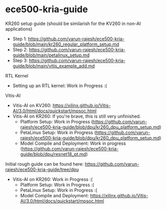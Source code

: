 # ece500-kria-guide

KR260 setup guide (should be similarish for the KV260 in non-AI applications)
- Step 1: https://github.com/varun-rajesh/ece500-kria-guide/blob/main/kr260_regular_platform_setup.md
- Step 2: https://github.com/varun-rajesh/ece500-kria-guide/blob/main/petalinux_setup.md
- Step 3: https://github.com/varun-rajesh/ece500-kria-guide/blob/main/vitis_example_add.md

RTL Kernel
- Setting up an RTL kernel: Work in Progress :(

Vitis-AI
- Vitis-AI on KV260: https://xilinx.github.io/Vitis-AI/3.0/html/docs/quickstart/mpsoc.html
- Vitis-AI on KR260: If you're brave, this is still very unfinished.
  - Platform Setup: Work in Progress (https://github.com/varun-rajesh/ece500-kria-guide/blob/dpu/kr260_dpu_platform_setup.md)
  - PetaLinux Setup: Work in Progress (https://github.com/varun-rajesh/ece500-kria-guide/blob/dpu/kr260_dpu_platform_setup.md)
  - Model Compile and Deployment: Work in progress (https://github.com/varun-rajesh/ece500-kria-guide/blob/dpu/resnet18_pt.md)

Initial rough guide can be found here: https://github.com/varun-rajesh/ece500-kria-guide/tree/dpu
- Vitis-AI on KR260: Work in Progress :(
  - Platform Setup: Work in Progress :(
  - PetaLinux Setup: Work in Progress :(
  - Model Compile and Deployment: https://xilinx.github.io/Vitis-AI/3.0/html/docs/quickstart/mpsoc.html
